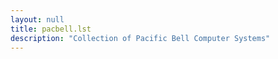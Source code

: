 ```yaml
---
layout: null
title: pacbell.lst
description: "Collection of Pacific Bell Computer Systems"
---
```

